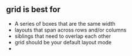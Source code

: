## grid is best for
- A series of boxes that are the same width
- layouts that span across rows and/or columns
- siblings that need to overlap each other
- grid should be your default layout mode
- 